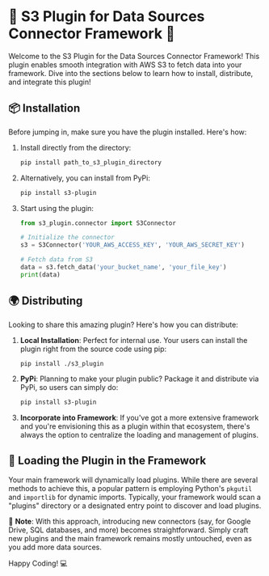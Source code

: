 # 🚀 S3 Plugin for Data Sources Connector Framework 🚀

Welcome to the S3 Plugin for the Data Sources Connector Framework! This plugin enables smooth integration with AWS S3 to fetch data into your framework. Dive into the sections below to learn how to install, distribute, and integrate this plugin!

## 📦 Installation

Before jumping in, make sure you have the plugin installed. Here's how:

1. Install directly from the directory:
    ```bash
    pip install path_to_s3_plugin_directory
    ```

2. Alternatively, you can install from PyPi:
    ```bash
    pip install s3-plugin
    ```

3. Start using the plugin:
    ```python
    from s3_plugin.connector import S3Connector

    # Initialize the connector
    s3 = S3Connector('YOUR_AWS_ACCESS_KEY', 'YOUR_AWS_SECRET_KEY')

    # Fetch data from S3
    data = s3.fetch_data('your_bucket_name', 'your_file_key')
    print(data)
    ```

## 🌍 Distributing

Looking to share this amazing plugin? Here's how you can distribute:

1. **Local Installation**: Perfect for internal use. Your users can install the plugin right from the source code using pip:
    ```bash
    pip install ./s3_plugin
    ```

2. **PyPi**: Planning to make your plugin public? Package it and distribute via PyPi, so users can simply do:
    ```bash
    pip install s3-plugin
    ```

3. **Incorporate into Framework**: If you've got a more extensive framework and you're envisioning this as a plugin within that ecosystem, there's always the option to centralize the loading and management of plugins.

## 🔄 Loading the Plugin in the Framework

Your main framework will dynamically load plugins. While there are several methods to achieve this, a popular pattern is employing Python's `pkgutil` and `importlib` for dynamic imports. Typically, your framework would scan a "plugins" directory or a designated entry point to discover and load plugins.

📌 **Note**: With this approach, introducing new connectors (say, for Google Drive, SQL databases, and more) becomes straightforward. Simply craft new plugins and the main framework remains mostly untouched, even as you add more data sources.

Happy Coding! 💻
